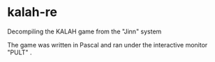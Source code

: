 # kalah-re
Decompiling the KALAH game from the "Jinn" system

The game was written in Pascal and ran under the interactive monitor "PULT" .

